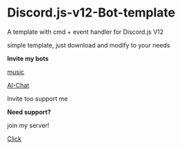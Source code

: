 # Discord.js-v12-Bot-template
A template with cmd  + event handler for Discord.js V12


simple template, just download and modify to your needs

**Invite my bots**

[music](https://discord.com/api/oauth2/authorize?client_id=798927186580340766&permissions=8&scope=bot)

[AI-Chat](https://discord.com/oauth2/authorize?client_id=832379973804359690&permissions=8&scope=bot)

Invite too support me

**Need support?**

join my server!

[Click](https://discord.com/invite/RNXU4mXQnv)
